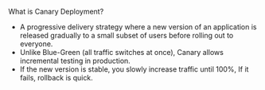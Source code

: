 What is Canary Deployment?
- A progressive delivery strategy where a new version of an application is released gradually to a small subset of users before rolling out to everyone.
- Unlike Blue-Green (all traffic switches at once), Canary allows incremental testing in production.
- If the new version is stable, you slowly increase traffic until 100%, If it fails, rollback is quick.
